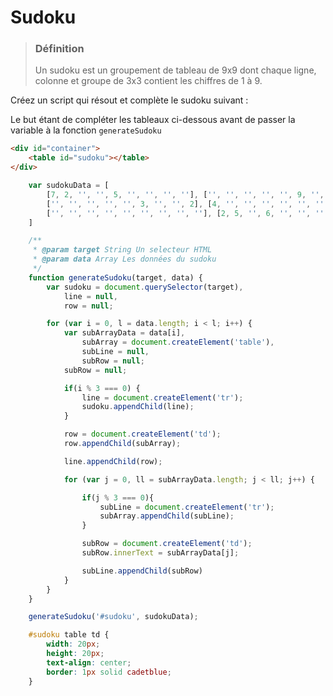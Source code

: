 # Sudoku

> ### Définition
> Un sudoku est un groupement de tableau de 9x9 dont chaque ligne, colonne et groupe de 3x3
> contient les chiffres de 1 à 9.

Créez un script qui résout et complète le sudoku suivant :

Le but étant de compléter les tableaux ci-dessous avant de passer la variable à la fonction `generateSudoku`

```html
<div id="container">
    <table id="sudoku"></table>
</div>
```

```javascript
    var sudokuData = [
        [7, 2, '', '', 5, '', '', '', ''], ['', '', '', '', '', 9, '', 3, 8], ['', '', '', '', '', '', '', '', ''],
        ['', '', '', '', '', 3, '', '', 2], [4, '', '', '', '', '', '', '', 3], [5, '', '', 8, '', '', '', '', ''],
        ['', '', '', '', '', '', '', '', ''], [2, 5, '', 6, '', '', '', '', ''], ['', '', '', '', 3, '', '', 1, 9]   
    ]

    /**
     * @param target String Un selecteur HTML
     * @param data Array Les données du sudoku
     */
    function generateSudoku(target, data) {
        var sudoku = document.querySelector(target),
            line = null,
            row = null;

        for (var i = 0, l = data.length; i < l; i++) {
            var subArrayData = data[i],
                subArray = document.createElement('table'),
                subLine = null,
                subRow = null;
            subRow = null;

            if(i % 3 === 0) {
                line = document.createElement('tr');
                sudoku.appendChild(line);
            }

            row = document.createElement('td');
            row.appendChild(subArray);

            line.appendChild(row);

            for (var j = 0, ll = subArrayData.length; j < ll; j++) {

                if(j % 3 === 0){
                    subLine = document.createElement('tr');
                    subArray.appendChild(subLine);
                }

                subRow = document.createElement('td');
                subRow.innerText = subArrayData[j];

                subLine.appendChild(subRow)
            }
        }
    }

    generateSudoku('#sudoku', sudokuData);

```

```css
    #sudoku table td {
        width: 20px;
        height: 20px;
        text-align: center;
        border: 1px solid cadetblue;
    }
```